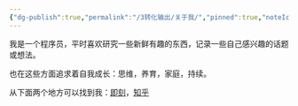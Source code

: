 ```yaml
---
{"dg-publish":true,"permalink":"/3转化输出/关于我/","pinned":true,"noteIcon":"1","created":"2024-08-31T18:50:00","updated":"2024-09-29T22:38:22+08:00"}
---
```



我是一个程序员，平时喜欢研究一些新鲜有趣的东西，记录一些自己感兴趣的话题或想法。

也在这些方面追求着自我成长：思维，养育，家庭，持续。

从下面两个地方可以找到我：[即刻](https://okjk.co/A52fq7)，[知乎](https://www.zhihu.com/people/2baac561c8c4cb95d360ab8283fbe739)
